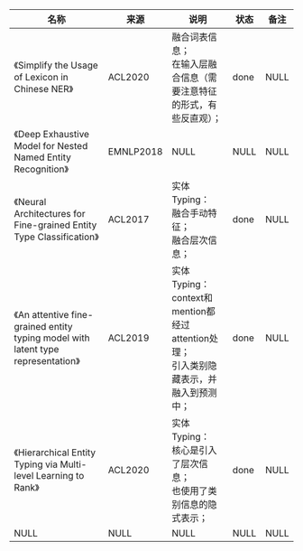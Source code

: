 |名称  |  来源   | 说明  |状态   | 备注  |
|  ----  | ----  |----  | ----  |----  |
| 《Simplify the Usage of Lexicon in Chinese NER》  | ACL2020 |融合词表信息；<br/>在输入层融合信息（需要注意特征的形式，有些反直观）； |done |NULL |
| 《Deep Exhaustive Model for Nested Named Entity Recognition》  | EMNLP2018 |NULL |NULL |NULL |
| 《Neural Architectures for Fine-grained Entity Type Classification》  | ACL2017 |实体Typing：<br/>融合手动特征；<br/>融合层次信息； |done |NULL |
| 《An attentive fine-grained entity typing model with latent type representation》  | ACL2019 |实体Typing：<br/>context和mention都经过attention处理；<br/>引入类别隐藏表示，并融入到预测中； |done |NULL |
| 《Hierarchical Entity Typing via Multi-level Learning to Rank》  | ACL2020 |实体Typing：<br/>核心是引入了层次信息；<br/>也使用了类别信息的隐式表示； |done |NULL |
| NULL  | NULL |NULL |NULL |NULL |
